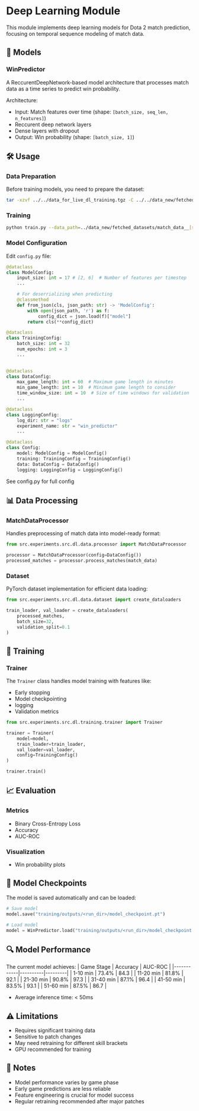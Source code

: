 # Deep Learning Module

This module implements deep learning models for Dota 2 match prediction, focusing on temporal sequence modeling of match data.

## 🧠 Models

### WinPredictor

A ReccurentDeepNetwork-based model architecture that processes match data as a time series to predict win probability.

Architecture:
- Input: Match features over time (shape: `[batch_size, seq_len, n_features]`)
- Reccurent deep network layers
- Dense layers with dropout
- Output: Win probability (shape: `[batch_size, 1]`)

## 🛠️ Usage

### Data Preparation

Before training models, you need to prepare the dataset:
```bash
tar -xzvf ../../data_for_live_dl_training.tgz -C ../../data_new/fetched_datasets/
```

### Training

```bash
python train.py --data_path=../data_new/fetched_datasets/match_data__[start_time_start-1743800400].json --output_dir=training/output/
```

### Model Configuration

Edit `config.py` file:

```python
@dataclass
class ModelConfig:
    input_size: int = 17 # [2, 6]  # Number of features per timestep
    ...

    # For deserrializing when predicting
    @classmethod
    def from_json(cls, json_path: str) -> 'ModelConfig':
        with open(json_path, 'r') as f:
            config_dict = json.load(f)["model"]
        return cls(**config_dict)

@dataclass
class TrainingConfig:
    batch_size: int = 32
    num_epochs: int = 3
    ...
    

@dataclass
class DataConfig:
    max_game_length: int = 60  # Maximum game length in minutes
    min_game_length: int = 10  # Minimum game length to consider
    time_window_size: int = 10  # Size of time windows for validation
    ...

@dataclass
class LoggingConfig:
    log_dir: str = "logs"
    experiment_name: str = "win_predictor"
    ...

@dataclass
class Config:
    model: ModelConfig = ModelConfig()
    training: TrainingConfig = TrainingConfig()
    data: DataConfig = DataConfig()
    logging: LoggingConfig = LoggingConfig()
```
See config.py for full config

## 📊 Data Processing

### MatchDataProcessor

Handles preprocessing of match data into model-ready format:

```python
from src.experiments.src.dl.data.processor import MatchDataProcessor

processor = MatchDataProcessor(config=DataConfig())
processed_matches = processor.process_matches(match_data)
```

### Dataset

PyTorch dataset implementation for efficient data loading:

```python
from src.experiments.src.dl.data.dataset import create_dataloaders

train_loader, val_loader = create_dataloaders(
    processed_matches,
    batch_size=32,
    validation_split=0.1
)
```

## 🎯 Training

### Trainer

The `Trainer` class handles model training with features like:
- Early stopping
- Model checkpointing
- logging
- Validation metrics

```python
from src.experiments.src.dl.training.trainer import Trainer

trainer = Trainer(
    model=model,
    train_loader=train_loader,
    val_loader=val_loader,
    config=TrainingConfig()
)

trainer.train()
```

## 📈 Evaluation

### Metrics

- Binary Cross-Entropy Loss
- Accuracy
- AUC-ROC

### Visualization

- Win probability plots

## 💾 Model Checkpoints

The model is saved automatically and can be loaded:

```python
# Save model
model.save("training/outputs/<run_dir>/model_checkpoint.pt")

# Load model
model = WinPredictor.load("training/outputs/<run_dir>/model_checkpoint.pt", config)
```

## 🔍 Model Performance

The current model achieves:
| Game Stage | Accuracy | AUC-ROC |
|------------|----------|---------|
| 1-10 min   | 73.4%    | 84.3    |
| 11-20 min  | 81.8%    | 92.1    |
| 21-30 min  | 90.8%    | 97.3    |
| 31-40 min  | 87.1%    | 96.4    |
| 41-50 min  | 83.5%    | 93.1    |
| 51-60 min  | 87.5%    | 86.7    |
- Average inference time: < 50ms

## ⚠️ Limitations

- Requires significant training data
- Sensitive to patch changes
- May need retraining for different skill brackets
- GPU recommended for training

## 📝 Notes

- Model performance varies by game phase
- Early game predictions are less reliable
- Feature engineering is crucial for model success
- Regular retraining recommended after major patches 